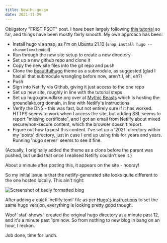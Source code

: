 ```yaml
---
title: New-hu-go-go
date: 2021-11-29
---
```


Obligatory "FRIST PSOT" post. I have been largely following [this tutorial](https://www.freecodecamp.org/news/how-to-build-a-blog-using-a-static-site-generator-and-a-cdn/) so far, and things have been mostly fairly smooth. My own approach has been:

* Install hugo via snap, as I'm on Ubuntu 21.10 (`snap install hugo --channel=extended`)
* Run through the new site setup to create a new directory
* Set up a new github repo and clone it
* Copy the new site files into the git repo and push
* Clone the [beautifulhugo](https://themes.gohugo.io/themes/beautifulhugo/) theme as a submodule, as suggested (glad I had all that submodule wrangling before now, aren't I, eh, eh?)
* Push
* Sign into Netlify via Github, giving it just access to the one repo
* Set up new site, roughly in line with the tutorial steps
* Set up hugo.groundlake.org over at [Mythic Beasts](https://www.mythic-beasts.com/) which is hosting the groundlake.org domain, in line with Netlify's instructions
* Verify the DNS - this was fast, but not entirely sure if it has worked. HTTPS seems to work when I access the site, but adding SSL seems to report "missing certificate", and I got an email from Netlify about mixed secure/non-secure content, which the browser doesn't report.
* Figure out how to post this content. I've set up a '2021' directory within my 'posts' directory, just in case I end up using this for years and years. Running 'hugo server' seems to see it fine.

(Actually, I originally added the theme as a clone before the parent was pushed, but undid that once I realised Netlify couldn't see it.)

About a minute after posting this, it appears on the site - hooray!

So my initial issue is that the netlify-generated site looks quite different to the one hosted locally. This ain't right:

![Screenshot of badly formatted blog](/img/post/Screenshot_20211129_125159.png)

After adding a quick 'netlify.toml' file as per [Hugo's instructions](https://gohugo.io/hosting-and-deployment/hosting-on-netlify/) to set the same hugo version, everything is looking pretty good though.

Woo! 'stat' shows I created the original hugo directory at a minute past 12, and it's a minute past 1pm now. So from nothing to new blog in bang on an hour, I reckon. 

Job done, time for lunch.
